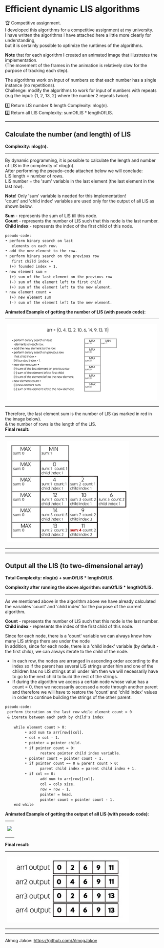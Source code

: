 # Efficient dynamic LIS algorithms

🏆 Competitive assignment.  
I developed this algorithms for a competitive assignment at my university.  
I have written the algorithms I have attached here a little more clearly for understanding,  
but it is certainly possible to optimize the runtimes of the algorithms.  

<b>Note</b> that for each algorithm I created an animated image that illustrates the implementation.  
(The movement of the frames in the animation is relatively slow for the purpose of tracking each step).   

The algorithms work on input of numbers so that each number has a single instance (no repetitions).   
Challenge: modify the algorithms to work for input of numbers with repeats    
(e.g the input: {1, 2, 13, 2} where the number 2 repeats twice).

1️⃣ Return LIS number & length Complexity: nlog(n).  
2️⃣ Return all LIS Complexity: sumOfLIS * lengthOfLIS.

-----

<h2>Calculate the number (and length) of LIS</h2>
<b>Complexity: nlog(n).</b>

-----

By dynamic programming, it is possible to calculate the length and number of LIS in the complexity of nlog(n).  
After performing the pseudo-code attached below we will conclude:  
LIS length = number of rows.  
LIS number = the 'sum' variable in the last element (the last element in the last row).

<b>Note!</b> Only 'sum' variable is needed for this implementation!  
'count' and 'child index' variables are used only for the output of all LIS as shown below.  

<b>Sum</b>  - represents the sum of LIS till this node.  
<b>Count</b>  - represents the number of LIS such that this node is the last number.  
<b>Child index</b>  - represents the index of the first child of this node.  

```diff
pseudo-code:
• perform binary search on last
   elements on each row.
• add the new element to the row.
• perform binary search on the previous row
   first child index =
  (+) founded index + 1.
• new element sum =
  (+) sum of the last element on the previous row
  (-) sum of the element left to first child 
  (+) sum of the element left to the new element.
• new element count =
  (+) new element sum
  (-) sum of the element left to the new element.
```
<b>Animated Example of getting the number of LIS (with pseudo code):</b>
<table align="center">
<tr><td> 
<p align="left"><img src="https://github.com/AlmogJakov/Efficient-dynamic-LIS-algorithms/raw/main/images/LIS-NUM-M.gif"/></p>
</td></tr>
</table>

Therefore, the last element sum is the number of LIS (as marked in red in the image below).  
& the number of rows is the length of the LIS.  
<b>Final result:</b>  

<table align="center" width="500">
<tr align="left" width="500"><td align="left" width="500"> 
<p align="left" width="400"><img src="https://github.com/AlmogJakov/Efficient-dynamic-LIS-algorithms/raw/main/images/LIS-NUM.jpg" width="400"/></p>
</td></tr>
</table>

-----

<h2>Output all the LIS (to two-dimensional array)</h2>
<b>Total Complexity: nlog(n) + sumOfLIS * lengthOfLIS.</b>

<b>Complexity after running the above algorithm: sumOfLIS * lengthOfLIS.</b>

-----

As we mentioned above in the algorithm above we have already calculated the variables 'count' and 'child index' for the purpose of the current algorithm.  

<b>Count</b>  - represents the number of LIS such that this node is the last number.  
<b>Child index</b>  - represents the index of the first child of this node.  

Since for each node, there is a 'count' variable we can always know how many LIS strings there are under the node  
In addition, since for each node, there is a 'child index' variable (by default - the first child), we can always iterate to the child of the node.  
- In each row, the nodes are arranged in ascending order according to the index so if the parent has several LIS strings under him and one of the children has no LIS strings at all under him then we will necessarily have to go to the next child to build the rest of the strings.  
- If during the algorithm we access a certain node whose value has a count = 0, then we necessarily accessed a node through another parent and therefore we will have to restore the 'count' and 'child index' values in order to continue building the strings of the other parent.  

```diff
pseudo-code:
 perform iteration on the last row while element count > 0
 & iterate between each path by child's index

    while element count > 0:
         • add num to arr[row][col].
         • col = col - 1.
         • pointer = pointer child.
         • if pointer count = 0:
                restore pointer child index variable.
         • pointer count = pointer count - 1.
         • if pointer count == 0 & parent count > 0:
                parent child index = parent child index + 1.
         • if col == 0:
                add num to arr[row][col].
                col = cols size.
                row = row - 1.
                pointer = head.
                pointer count = pointer count - 1.
    end while
```

<b>Animated Example of getting the output of all LIS (with pseudo code):</b>
<table align="center">
<tr><td> 
<p align="center"><img src="https://github.com/AlmogJakov/Efficient-dynamic-LIS-algorithms/raw/main/images/LIS-STRS-M.gif"/></p>
</td></tr>
</table>

<b>Final result:</b>  

<table align="center" width="500">
<tr align="left" width="500"><td align="left" width="500"> 
<p align="left" width="400"><img src="https://github.com/AlmogJakov/Efficient-dynamic-LIS-algorithms/raw/main/images/LIS-STRS.jpg" width="400"/></p>
</td></tr>
</table>

-----
Almog Jakov: https://github.com/AlmogJakov
